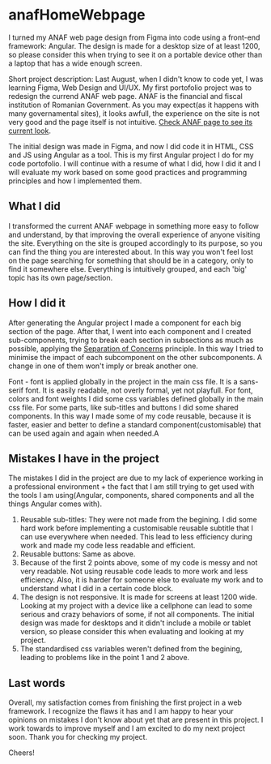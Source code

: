 # anafHomeWebpage
I turned my ANAF web page design from Figma into code using a front-end framework: Angular. The design is made for a desktop size of at least 1200, so please consider this when trying to see it on a portable device other than a laptop that has a wide enough screen.

Short project description: Last August, when I didn't know to code yet, I was learning Figma, Web Design and UI/UX. My first portofolio project was to redesign the currend ANAF web page. ANAF is the financial and fiscal institution of Romanian Government. As you may expect(as it happens with many governamental sites), it looks awfull, the experience on the site is not very good and the page itself is not intuitive.
[Check ANAF page to see its current look](https://www.anaf.ro/anaf/internet/ANAF/acasa/!ut/p/a1/hc6xDoIwEAbgZ2Ho2jtRCHHDhUocxEXoYkpSCgZbUiq8vtU4OCjedn--y3_AoQSuxdQp4TqjRf_ceXxhKxazMAlzZAViEe32pyg7ImYbDyoP8Mek-O_-DHyRYPwGCxU5cNWb-vVulep6nSjgVjbSSkvv1setc8O4JUhwnmcqtGioNQS_-daMDsoPBsOtxGvUT4c0CB5h5prT/dl5/d5/L2dBISEvZ0FBIS9nQSEh/).

The initial design was made in Figma, and now I did code it in HTML, CSS and JS using Angular as a tool. This is my first Angular project I do for my code portofolio.
I will continue with a resume of what I did, how I did it and I will evaluate my work based on some good practices and programming principles and how I implemented them.

## What I did
I transformed the current ANAF webpage in something more easy to follow and understand, by that improving the overall experience of anyone visiting the site. Everything on the site is grouped accordingly to its purpose, so you can find the thing you are interested about. In this way you won't feel lost on the page searching for something that should be in a category, only to find it somewhere else. Everything is intuitively grouped, and each 'big' topic has its own page/section.


## How I did it
After generating the Angular project I made a component for each big section of the page. After that, I went into each component and I created sub-components, trying to break each section in subsections as much as possible, applying the [Separation of Concerns](https://help.sap.com/doc/abapdocu_752_index_htm/7.52/en-US/abenseperation_concerns_guidl.htm#:~:text=Separation%20of%20concerns%20is%20a,and%20arrangement%20in%20software%20layers.) principle. In this way I tried to minimise the impact of each subcomponent on the other subcomponents. A change in one of them won't imply or break another one.

Font - font is applied globally in the project in the main css file. It is a sans-serif font. It is easily readable, not overly formal, yet not playfull.
For font, colors and font weights I did some css variables defined globally in the main css file.
For some parts, like sub-titles and buttons I did some shared components. In this way I made some of my code reusable, because it is faster, easier and better to define a standard component(customisable) that can be used again and again when needed.A

## Mistakes I have in the project

The mistakes I did in the project are due to my lack of experience working in a professional environment + the fact that I am still trying to get used with the tools I am using(Angular, components, shared components and all the things Angular comes with).

1. Reusable sub-titles: They were not made from the begining. I did some hard work before implementing a customisable reusable subtitle that I can use everywhere when needed. This lead to less efficiency during work and made my code less readable and efficient.
2. Reusable buttons: Same as above.
3. Because of the first 2 points above, some of my code is messy and not very readable. Not using reusable code leads to more work and less efficiency. Also, it is harder for someone else to evaluate my work and to understand what I did in a certain code block.
4. The design is not responsive. It is made for screens at least 1200 wide. Looking at my project with a device like a cellphone can lead to some serious and crazy behaviors of some, if not all components. The initial design was made for desktops and it didn't include a mobile or tablet version, so please consider this when evaluating and looking at my project.
5. The standardised css variables weren't defined from the begining, leading to problems like in the point 1 and 2 above.

## Last words

Overall, my satisfaction comes from finishing the first project in a web framework. I recognize the flaws it has and I am happy to hear your opinions on mistakes I don't know about yet that are present in this project. I work towards to improve myself and I am excited to do my next project soon. Thank you for checking my project.

Cheers!